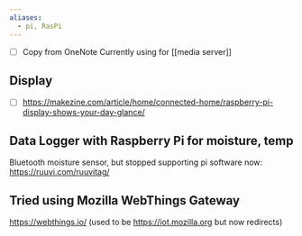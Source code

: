 ```yaml
---
aliases:
  - pi, RasPi
---
```

- [ ] Copy from OneNote
Currently using for [[media server]]
## Display
- [ ] https://makezine.com/article/home/connected-home/raspberry-pi-display-shows-your-day-glance/
## Data Logger with Raspberry Pi for moisture, temp
Bluetooth moisture sensor, but stopped supporting pi software now: https://ruuvi.com/ruuvitag/
## Tried using Mozilla WebThings Gateway
https://webthings.io/ (used to be https://iot.mozilla.org but now redirects)
